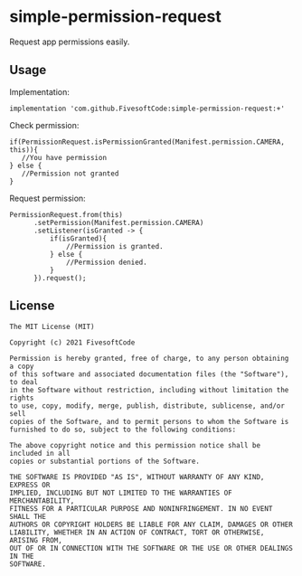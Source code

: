 # simple-permission-request

Request app permissions easily.

## Usage 

Implementation:

    implementation 'com.github.FivesoftCode:simple-permission-request:+'

Check permission:

    if(PermissionRequest.isPermissionGranted(Manifest.permission.CAMERA, this)){
       //You have permission
    } else {
       //Permission not granted
    }
    
Request permission:

    PermissionRequest.from(this)
          .setPermission(Manifest.permission.CAMERA)
          .setListener(isGranted -> {
              if(isGranted){
                  //Permission is granted.
              } else {
                  //Permission denied.
              }
          }).request();
          
## License

    The MIT License (MIT)

    Copyright (c) 2021 FivesoftCode

    Permission is hereby granted, free of charge, to any person obtaining a copy
    of this software and associated documentation files (the "Software"), to deal
    in the Software without restriction, including without limitation the rights
    to use, copy, modify, merge, publish, distribute, sublicense, and/or sell
    copies of the Software, and to permit persons to whom the Software is
    furnished to do so, subject to the following conditions:

    The above copyright notice and this permission notice shall be included in all
    copies or substantial portions of the Software.

    THE SOFTWARE IS PROVIDED "AS IS", WITHOUT WARRANTY OF ANY KIND, EXPRESS OR
    IMPLIED, INCLUDING BUT NOT LIMITED TO THE WARRANTIES OF MERCHANTABILITY,
    FITNESS FOR A PARTICULAR PURPOSE AND NONINFRINGEMENT. IN NO EVENT SHALL THE
    AUTHORS OR COPYRIGHT HOLDERS BE LIABLE FOR ANY CLAIM, DAMAGES OR OTHER
    LIABILITY, WHETHER IN AN ACTION OF CONTRACT, TORT OR OTHERWISE, ARISING FROM,
    OUT OF OR IN CONNECTION WITH THE SOFTWARE OR THE USE OR OTHER DEALINGS IN THE
    SOFTWARE.
